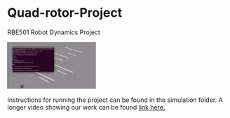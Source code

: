 # Quad-rotor-Project
RBE501 Robot Dynamics Project

<img src="https://github.com/Sanjeeev-K/Quad-rotor-Project/blob/master/quad.gif" width="40%">

Instructions for running the project can be found in the simulation folder. A longer video showing our work can be found [link here.](http://example.com/link "title")
